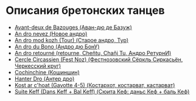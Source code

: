 Описания бретонских танцев
==========================

- [Avant-deux de Bazouges (Аван-дю де Базуж)](avant-deux-de-bazouges.md)
- [An dro nevez (Новое андро)](an-dro-nevez.md)
- [An dro mod kozh (Tour) (Старое андро, Тур)](tour-an-dro-mod-kozh.md)
- [An dro du Bono (Андро дю БонУ)](an-dro-du-bono.md)
- [An dro retourné (retourne, Cheñtu, Chañj Tu, Андро РетурнИ)](an-dro-retourne.md)
- [Cercle Circassien (Fest Noz) (Фестнозовский Сёркль Сиркасьён, Черкесский круг)](cercle-circassien.md)
- [Cochinchine (Кошиншин)](cochinchine.md)
- [Hanter Dro (Антер дро)](hanter-dro.md)
- [Kost ar c'hoat (Gavotte 4-5) (Костархот, костарват, кастарват)](kost-ar-c-hoat.md)
- [Suite Keff (Dans Keff + Bal Keff) (Сюита Кеф: даньс Кеф + баль Кеф)](suite-keff.md)

